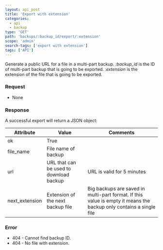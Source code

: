 ```yaml
---
layout: api_post
title: 'Export with extension'
categories:
  - api
  - backup
type: 'GET'
path: 'backups/:backup_id/export/:extension'
scope: 'admin'
search-tags: ['export with extension']
tags: ['API']
---
```


Generate a public URL for a file in a multi-part backup. <i>:backup_id</i> is the ID of multi-part backup that is going to be exported. <i>:extension</i> is the extension of the file that is going to be exported.

### Request

* None

### Response

A successful export will return a JSON object:

<table class="table table-bordered table-striped">
	<thead>
		<tr>
			<th>Attribute</th>
			<th>Value</th>
			<th>Comments</th>
		</tr>
  </thead>
	<tbody>
		<tr><td>ok</td><td>True</td><td></td></tr>
		<tr><td>file_name</td><td>File name of backup</td><td></td></tr>
		<tr><td>url</td><td>URL that can be used to download backup</td><td>URL is valid for 5 minutes</td></tr>
		<tr><td>next_extension</td><td>Extension of the next backup file </td><td>Big backups are saved in multi-part format. If this value is empty it means the backup only contains a single file</td></tr>
	</tbody>
</table>

### Error

* 404 - Cannot find backup ID.
* 404 - No file with extension.